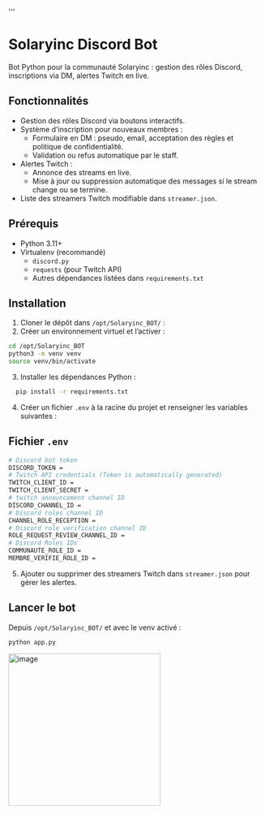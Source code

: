 '''
# Solaryinc Discord Bot

Bot Python pour la communauté Solaryinc : gestion des rôles Discord, inscriptions via DM, alertes Twitch en live.

## Fonctionnalités

- Gestion des rôles Discord via boutons interactifs.
- Système d'inscription pour nouveaux membres :
  - Formulaire en DM : pseudo, email, acceptation des règles et politique de confidentialité.
  - Validation ou refus automatique par le staff.
- Alertes Twitch :
  - Annonce des streams en live.
  - Mise à jour ou suppression automatique des messages si le stream change ou se termine.
- Liste des streamers Twitch modifiable dans `streamer.json`.

## Prérequis

- Python 3.11+
- Virtualenv (recommandé)
  - `discord.py`
  - `requests` (pour Twitch API)
  - Autres dépendances listées dans `requirements.txt`

## Installation

1. Cloner le dépôt dans `/opt/Solaryinc_BOT/` :
2. Créer un environnement virtuel et l’activer :
   
 ```bash
cd /opt/Solaryinc_BOT
python3 -m venv venv
source venv/bin/activate
 ```
3. Installer les dépendances Python :
 ```bash   
   pip install -r requirements.txt
 ```

4. Créer un fichier `.env` à la racine du projet et renseigner les variables suivantes :

## Fichier `.env`


   ```bash
# Discord bot token
DISCORD_TOKEN = 
# Twitch API credentials (Token is automatically generated)
TWITCH_CLIENT_ID = 
TWITCH_CLIENT_SECRET = 
# twitch announcement channel ID
DISCORD_CHANNEL_ID = 
# Discord roles channel ID
CHANNEL_ROLE_RECEPTION = 
# Discord role verification channel ID
ROLE_REQUEST_REVIEW_CHANNEL_ID = 
# Discord Roles IDs
COMMUNAUTE_ROLE_ID = 
MEMBRE_VERIFIE_ROLE_ID =
   ```
5. Ajouter ou supprimer des streamers Twitch dans `streamer.json` pour gérer les alertes.

## Lancer le bot

Depuis `/opt/Solaryinc_BOT/` et avec le venv activé :
```bash
python app.py
```
<img width="300" height="300" alt="image" src="https://github.com/user-attachments/assets/bdd1a970-2be2-441c-9b2e-f01cda1b03f7" />

